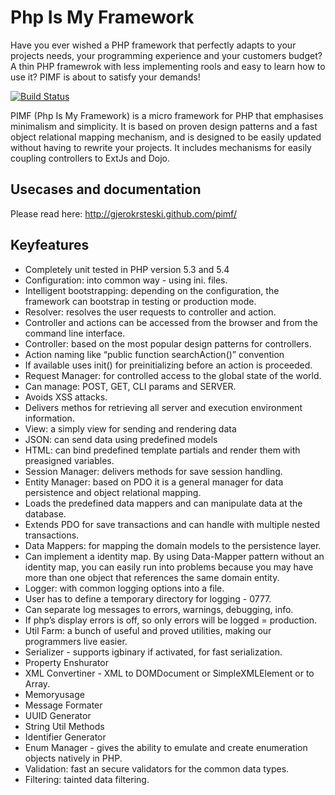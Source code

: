 Php Is My Framework
===================
Have you ever wished a PHP framework that perfectly adapts to your projects needs, your programming experience and your customers budget? A thin PHP framewrok with less implementing rools and easy to learn how to use it? PIMF is about to satisfy your demands!

[![Build Status](https://secure.travis-ci.org/gjerokrsteski/pimf.png)](http://travis-ci.org/gjerokrsteski/pimf)

PIMF (Php Is My Framework) is a micro framework for PHP that emphasises minimalism and simplicity. It is based on proven design patterns and a fast object relational mapping mechanism, and is designed to be easily updated without having to rewrite your projects. It includes mechanisms for easily coupling controllers to ExtJs and Dojo.

Usecases and documentation
--------------------------
Please read here: http://gjerokrsteski.github.com/pimf/

Keyfeatures
-----------
- Completely unit tested in PHP version 5.3 and 5.4
- Configuration: into common way - using ini. files.
- Intelligent bootstrapping: depending on the configuration, the framework can bootstrap in testing or production mode.
- Resolver: resolves the user requests to controller and action.
- Controller and actions can be accessed from the browser and from the command line interface.
- Controller:  based on the most popular design patterns for controllers. 
 - Action naming like “public function searchAction()” convention
 - If available uses init() for preinitializing before an action is proceeded.
- Request Manager: for controlled access to the global state of the world.
 - Can manage: POST, GET, CLI params and SERVER.
 - Avoids XSS attacks.
 - Delivers methos for retrieving all server and execution environment information.
- View: a simply view for sending and rendering data
 - JSON: can send data using predefined models
 - HTML: can bind predefined template partials and render them with preasigned variables.
- Session Manager: delivers methods for save session handling.
- Entity Manager: based on PDO it is a general manager for data persistence and object relational mapping.
 - Loads the predefined data mappers and can manipulate data at the database.
 - Extends PDO for save transactions and can handle with multiple nested transactions. 
- Data Mappers: for mapping the domain models to the persistence layer.
 - Can implement a identity map. By using Data-Mapper pattern without an identity map, you can easily run into problems because you may have more than one object that references the same domain entity.
- Logger: with common logging options into a file.
 - User has to define a temporary directory for logging - 0777.
 - Can separate log messages to errors, warnings, debugging, info.
 - If php’s display errors is off, so only errors will be logged = production.
- Util Farm: a bunch of useful and proved utilities, making our programmers live easier.
 - Serializer - supports igbinary if activated, for fast serialization.
 - Property Enshurator
 - XML Convertiner - XML to DOMDocument or SimpleXMLElement or to Array.
 - Memoryusage
 - Message Formater
 - UUID Generator
 - String Util Methods
 - Identifier Generator
 - Enum Manager - gives the ability to emulate and create enumeration objects natively in PHP.
 - Validation: fast an secure validators for the common data types.
 - Filtering: tainted data filtering.
